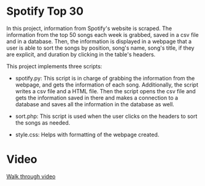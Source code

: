 # Spotify Top 30
In this project, information from Spotify's website is scraped.
The information from the top 50 songs each week is grabbed, saved
in a csv file and in a database. Then, the information is displayed
in a webpage that a user is able to sort the songs by position, song's name,
song's title, if they are explicit, and duration by clicking in the 
table's headers.
 

This project implements three scripts:

- spotify.py: This script is in charge of grabbing the information from the webpage, and 
gets the information of each song. Additionally, the script writes a csv file and a 
HTML file. Then the script opens the csv file and gets the information saved in there
and makes a connection to a database and saves all the information in the database as well.

- sort.php: This script is used when the user clicks on the headers to sort the songs as needed.

- style.css: Helps with formatting of the webpage created.


# Video
<a href="https://youtu.be/nx1HSNKCGa8" target="_blank" rel="noopener">Walk through video</a>
